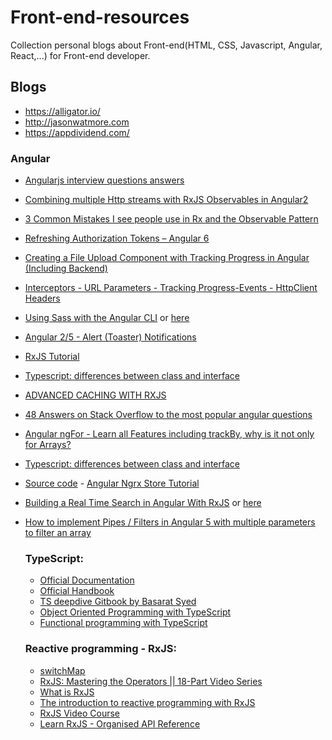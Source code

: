 # Front-end-resources

Collection personal blogs about Front-end(HTML, CSS, Javascript, Angular, React,...) for Front-end developer.
## Blogs

- https://alligator.io/
- http://jasonwatmore.com
- https://appdividend.com/


### Angular
- [Angularjs interview questions answers](https://www.gangboard.com/blog/angularjs-interview-questions-answers/?fbclid=IwAR0YZbxUsJlIZRFnyNbn2ZioqZcQEWLWyuSh_x0NyemJbPQcU3SYmZ5U2lc)

- [Combining multiple Http streams with RxJS Observables in Angular2](https://github.com/dqhuy93/angular2-tips/blob/master/Combining-multiple-Http-streams-with-RxJS-Observables-in-Angular2.md)

- [3 Common Mistakes I see people use in Rx and the Observable Pattern](https://github.com/dqhuy93/angular2-tips/blob/master/3-Common-Mistakes-in-Rx-and-the-Observable-Pattern.md)

- [Refreshing Authorization Tokens – Angular 6](https://github.com/dqhuy93/angular2-tips/blob/master/Refreshing-Authorization-Tokens%E2%80%93Angular6.md)

- [Creating a File Upload Component with Tracking Progress in Angular (Including Backend)](https://malcoded.com/posts/angular-file-upload-component-with-express)

- [Interceptors - URL Parameters - Tracking Progress-Events - HttpClient Headers](https://malcoded.com/posts/angular-fundamentals-http)

- [Using Sass with the Angular CLI](https://scotch.io/tutorials/using-sass-with-the-angular-cli) or [here](https://stackoverflow.com/questions/36220256/angular-cli-sass-options)

- [Angular 2/5 - Alert (Toaster) Notifications](http://jasonwatmore.com/post/2017/06/25/angular-2-4-alert-toaster-notifications)

- [RxJS Tutorial](https://coursetro.com/courses/25/A-Comprehensive-RxJS-Tutorial---Learn-ReactiveX-for-JavaScript-)

- [Typescript: differences between class and interface](https://medium.com/@khiem.office/typescript-differences-between-class-and-interface-b313f0f3dbab)

- [ADVANCED CACHING WITH RXJS](https://blog.thoughtram.io/angular/2018/03/05/advanced-caching-with-rxjs.html)

- [48 Answers on Stack Overflow to the most popular angular questions](https://medium.com/wizardnet972/48-answers-on-stack-overflow-to-the-most-popular-angular-questions-52f9eb430ab0)

- [Angular ngFor - Learn all Features including trackBy, why is it not only for Arrays?](https://blog.angular-university.io/angular-2-ngfor/)

- [Typescript: differences between class and interface](https://medium.com/@khiem.office/typescript-differences-between-class-and-interface-b313f0f3dbab)

- [Source code](https://github.com/designcourse/ngrx-tutorial) - [Angular Ngrx Store Tutorial](https://coursetro.com/posts/code/151/Angular-Ngrx-Store-Tutorial---Learn-Angular-State-Management)

- [Building a Real Time Search in Angular With RxJS](https://alligator.io/angular/real-time-search-angular-rxjs/) or [here](https://github.com/dqhuy93/Front-end-resources/blob/master/angular/Real-time-search-angular-rxjs.md)

- [How to implement Pipes / Filters in Angular 5 with multiple parameters to filter an array](http://www.developershive.com/implement-pipes-filters-angular-5-multiple-parameters-filter-array/)

  ### TypeScript:

  - [Official Documentation](https://www.typescriptlang.org/docs/home.html)
  - [Official Handbook](https://www.typescriptlang.org/docs/handbook/basic-types.html)
  - [TS deepdive Gitbook by Basarat Syed](https://basarat.gitbooks.io/typescript/)
  - [Object Oriented Programming with TypeScript](http://rachelappel.com/write-object-oriented-javascript-with-typescript/)
  - [Functional programming with TypeScript](https://vsavkin.com/functional-typescript-316f0e003dc6)

  ### Reactive programming - RxJS:
  - [switchMap](https://github.com/dqhuy93/angular2-tips/blob/master/switchMap.md)
  - [RxJS: Mastering the Operators || 18-Part Video Series](https://www.youtube.com/playlist?list=PLQpZdy2HZ5BSoscdPXPHug8h8XqVP8ojs)
  - [What is RxJS](https://css-tricks.com/animated-intro-rxjs)
  - [The introduction to reactive programming with RxJS](https://gist.github.com/staltz/868e7e9bc2a7b8c1f754)
  - [RxJS Video Course](https://www.youtube.com/watch?v=Tux1nhBPl_w)
  - [Learn RxJS - Organised API Reference](https://www.learnrxjs.io/)
  

